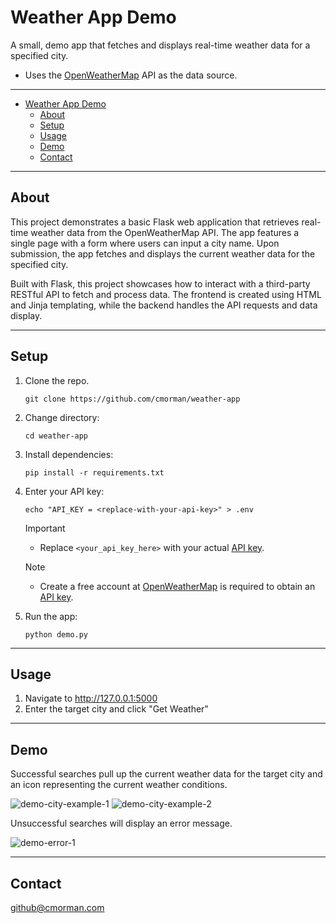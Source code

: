 # Weather App Demo

A small, demo app that fetches and displays real-time weather data for a specified city.
- Uses the [OpenWeatherMap](https://home.openweathermap.org/) API as the data source.

---

- [Weather App Demo](#weather-app-demo)
  - [About](#about)
  - [Setup](#setup)
  - [Usage](#usage)
  - [Demo](#demo)
  - [Contact](#contact)

---

## About

This project demonstrates a basic Flask web application that retrieves real-time weather data from the OpenWeatherMap API. The app features a single page with a form where users can input a city name. Upon submission, the app fetches and displays the current weather data for the specified city.

Built with Flask, this project showcases how to interact with a third-party RESTful API to fetch and process data. The frontend is created using HTML and Jinja templating, while the backend handles the API requests and data display.

---

## Setup

1. Clone the repo.
    ```
    git clone https://github.com/cmorman/weather-app
    ```
2. Change directory:
    ```
    cd weather-app
    ```
3. Install dependencies:
    ```
    pip install -r requirements.txt
    ```
4. Enter your API key:
    ```
    echo "API_KEY = <replace-with-your-api-key>" > .env
    ```
    > [!IMPORTANT]
    > - Replace `<your_api_key_here>` with your actual [API key](https://home.openweathermap.org/api_keys).

    > [!NOTE]
    > - Create a free account at [OpenWeatherMap](https://home.openweathermap.org/users/sign_up) is required to obtain an [API key](https://home.openweathermap.org/api_keys).

5. Run the app: 
    ```
    python demo.py
    ```

---

## Usage
1. Navigate to http://127.0.0.1:5000
2. Enter the target city and click "Get Weather"

---

## Demo

Successful searches pull up the current weather data for the target city and an icon representing the current weather conditions.

![demo-city-example-1](docs/readme_assets/image.png)
![demo-city-example-2](docs/readme_assets/image-1.png)

Unsuccessful searches will display an error message.

![demo-error-1](docs/readme_assets/image-2.png)

---

## Contact

github@cmorman.com